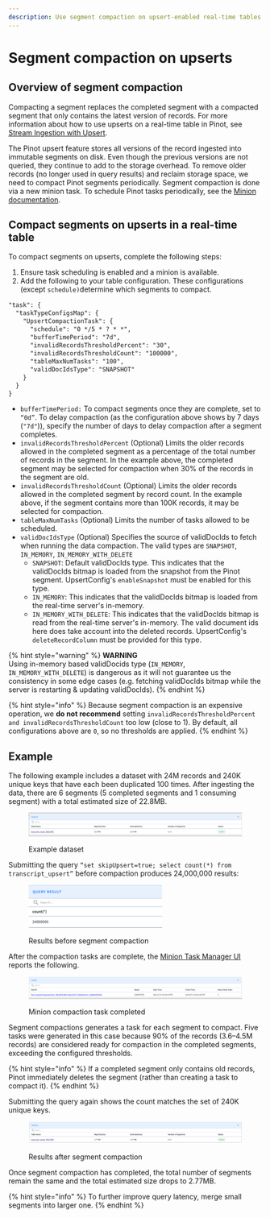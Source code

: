 ```yaml
---
description: Use segment compaction on upsert-enabled real-time tables.
---
```


# Segment compaction on upserts

## Overview of segment compaction

Compacting a segment replaces the completed segment with a compacted segment that only contains the latest version of records. For more information about how to use upserts on a real-time table in Pinot, see [Stream Ingestion with Upsert](upsert.md).

The Pinot upsert feature stores all versions of the record ingested into immutable segments on disk. Even though the previous versions are not queried, they continue to add to the storage overhead. To remove older records (no longer used in query results) and reclaim storage space, we need to compact Pinot segments periodically. Segment compaction is done via a new minion task. To schedule Pinot tasks periodically, see the [Minion documentation](../concepts/components/cluster/minion.md).

## Compact segments on upserts in a real-time table

To compact segments on upserts, complete the following steps:

1. Ensure task scheduling is enabled and a minion is available.
2. Add the following to your table configuration. These configurations (except `schedule)`determine which segments to compact.

```
"task": {
  "taskTypeConfigsMap": {
    "UpsertCompactionTask": {
      "schedule": "0 */5 * ? * *",
      "bufferTimePeriod": "7d",
      "invalidRecordsThresholdPercent": "30",
      "invalidRecordsThresholdCount": "100000",
      "tableMaxNumTasks": "100",
      "validDocIdsType": "SNAPSHOT"
    }
  }
}
```

* `bufferTimePeriod:` To compact segments once they are complete, set to `“0d”`. To delay compaction (as the configuration above shows by 7 days (`"7d"`)), specify the number of days to delay compaction after a segment completes.
* `invalidRecordsThresholdPercent` (Optional) Limits the older records allowed in the completed segment as a percentage of the total number of records in the segment. In the example above, the completed segment may be selected for compaction when 30% of the records in the segment are old.
* `invalidRecordsThresholdCount` (Optional) Limits the older records allowed in the completed segment by record count. In the example above, if the segment contains more than 100K records, it may be selected for compaction.
* `tableMaxNumTasks` (Optional) Limits the number of tasks allowed to be scheduled.
* `validDocIdsType` (Optional) Specifies the source of validDocIds to fetch when running the data compaction. The valid types are `SNAPSHOT`, `IN_MEMORY`, `IN_MEMORY_WITH_DELETE`
  * `SNAPSHOT`: Default validDocIds type. This indicates that the validDocIds bitmap is loaded from the snapshot from the Pinot segment. UpsertConfig's `enableSnapshot` must be enabled for this type.
  * `IN_MEMORY`: This indicates that the validDocIds bitmap is loaded from the real-time server's in-memory.&#x20;
  * `IN_MEMORY_WITH_DELETE`: This indicates that the validDocIds bitmap is read from the real-time server's in-memory. The valid document ids here does take account into the deleted records. UpsertConfig's `deleteRecordColumn` must be provided for this type.

{% hint style="warning" %}
**WARNING**\
Using in-memory based validDocids type (`IN_MEMORY`, `IN_MEMORY_WITH_DELETE`) is  dangerous as it will not guarantee us the consistency in some edge cases (e.g. fetching validDocIds bitmap while the server is restarting & updating validDocIds).&#x20;
{% endhint %}

{% hint style="info" %}
Because segment compaction is an expensive operation, we **do not recommend** setting `invalidRecordsThresholdPercent and invalidRecordsThresholdCount` too low (close to 1). By default, all configurations above are `0`, so no thresholds are applied.
{% endhint %}

## Example

The following example includes a dataset with 24M records and 240K unique keys that have each been duplicated 100 times. After ingesting the data, there are 6 segments (5 completed segments and 1 consuming segment) with a total estimated size of 22.8MB.

<figure><img src="../../.gitbook/assets/example-dataset (1).png" alt=""><figcaption><p>Example dataset</p></figcaption></figure>

Submitting the query `“set skipUpsert=true; select count(*) from transcript_upsert”` before compaction produces 24,000,000 results:

<div align="left">

<figure><img src="../../.gitbook/assets/results-before-segment-compaction.png" alt="" width="265"><figcaption><p>Results before segment compaction</p></figcaption></figure>

</div>

After the compaction tasks are complete, the [Minion Task Manager UI](../concepts/components/cluster/minion.md#task-manager-ui) reports the following.

<figure><img src="../../.gitbook/assets/minion-task-completed.png" alt=""><figcaption><p>Minion compaction task completed</p></figcaption></figure>

Segment compactions generates a task for each segment to compact. Five tasks were generated in this case because 90% of the records (3.6–4.5M records) are considered ready for compaction in the completed segments, exceeding the configured thresholds.

{% hint style="info" %}
If a completed segment only contains old records, Pinot immediately deletes the segment (rather than creating a task to compact it).
{% endhint %}

Submitting the query again shows the count matches the set of 240K unique keys.

<figure><img src="../../.gitbook/assets/results-after-segment-compaction.png" alt=""><figcaption><p>Results after segment compaction</p></figcaption></figure>

Once segment compaction has completed, the total number of segments remain the same and the total estimated size drops to 2.77MB.

{% hint style="info" %}
To further improve query latency, merge small segments into larger one.
{% endhint %}
